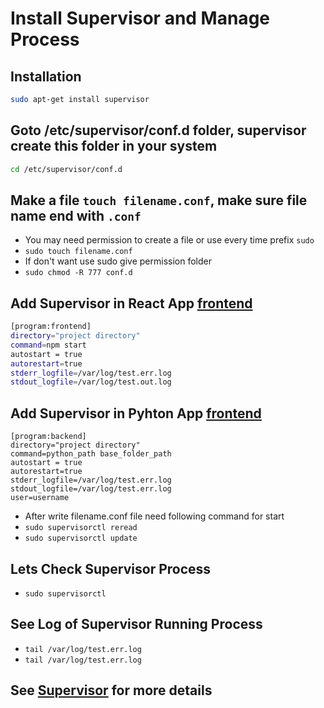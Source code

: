# Install Supervisor and Manage Process

## Installation
```sh
sudo apt-get install supervisor
```
## Goto /etc/supervisor/conf.d folder, supervisor create this folder in your system
```sh
cd /etc/supervisor/conf.d
```
## Make a file `touch filename.conf`,  make sure file name end with `.conf`
- You may need permission to create a file or use every time prefix `sudo`
- `sudo touch filename.conf`
- If don't want use sudo give permission folder  
- `sudo chmod -R 777 conf.d`

## Add Supervisor in React App [frontend](frontend.conf)
```sh
[program:frontend]
directory="project directory"
command=npm start
autostart = true
autorestart=true 
stderr_logfile=/var/log/test.err.log
stdout_logfile=/var/log/test.out.log
```
## Add Supervisor in Pyhton App [frontend](backend.conf)
```
[program:backend]
directory="project directory"
command=python_path base_folder_path
autostart = true
autorestart=true 
stderr_logfile=/var/log/test.err.log
stdout_logfile=/var/log/test.err.log
user=username
```

- After write filename.conf file need following command for start
- `sudo supervisorctl reread`
- `sudo supervisorctl update`

## Lets Check Supervisor Process
- `sudo supervisorctl`

## See Log of Supervisor Running Process 
- `tail /var/log/test.err.log`
- `tail /var/log/test.err.log`

## See [Supervisor](http://supervisord.org) for more details
